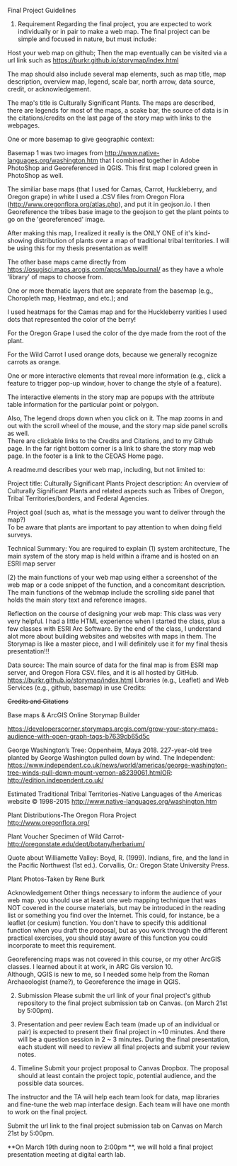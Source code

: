 Final Project Guidelines
1. Requirement
Regarding the final project, you are expected to work individually or in pair to make a web map. The final project can be simple and focused in nature, but must include:

Host your web map on github; Then the map eventually can be visited via a url link such as https://burkr.github.io/storymap/index.html

The map should also include several map elements, such as map title, map description, overview map, legend, scale bar, north arrow, data source, credit, or acknowledgement.

The map's title is Culturally Significant Plants. The maps are described, there are legends for most of the maps, a scake bar, the source of data is in the citations/credits on the last page of the story map with links to the webpages. 

One or more basemap to give geographic context:

Basemap 1 was two images from http://www.native-languages.org/washington.htm  that I combined together in Adobe PhotoShop and Georeferenced in QGIS.  This first map I colored green in PhotoShop as well.  

The similiar base maps (that I used for Camas, Carrot, Huckleberry, and Oregon grape) in white I used a .CSV files from Oregon Flora (http://www.oregonflora.org/atlas.php), and put it in geojson.io.  I then Georeference the tribes base image to the geojson to get the plant points to go on the 'georeferenced' image.  

After making this map, I realized it really is the ONLY ONE of it's kind-showing distribution of plants over a map of traditional tribal territories.  I will be using this for my thesis presentation as well!!


The other base maps came directly from https://osugisci.maps.arcgis.com/apps/MapJournal/    as they have a whole 'library' of maps to choose from.  

One or more thematic layers that are separate from the basemap (e.g., Choropleth map, Heatmap, and etc.); and

I used heatmaps for the Camas map and for the Huckleberry varities I used dots that represented the color of the berry!

For the Oregon Grape I used the color of the dye made from the root of the plant.  

For the Wild Carrot I used orange dots, because we generally recognize carrots as orange. 

One or more interactive elements that reveal more information (e.g., click a feature to trigger pop-up window, hover to change the style of a feature).

The interactive elements in the story map are popups with the attribute table information for the particular point or polygon.

Also, The legend drops down when you click on it. 
The map zooms in and out with the scroll wheel of the mouse, and the story map side panel scrolls as well.  
There are clickable links to the Credits and Citations, and to my Github page. 
In the far right bottom corner is a link to share the story map web page. 
In the footer is a link to the CEOAS Home page.

A readme.md describes your web map, including, but not limited to:

Project title: Culturally Significant Plants
Project description: An overview of Culturally Significant Plants and related aspects such as Tribes of Oregon, Tribal Territories/borders, and Federal Agencies. 

Project goal (such as, what is the message you want to deliver through the map?)  
To be aware that plants are important to pay attention to when doing field surveys. 

Technical Summary: You are required to explain 
(1) system architecture, 
The main system of the story map is held within a iframe and is hosted on an ESRI map server

(2) the main functions of your web map using either a screenshot of the web map or a code snippet of the function, and a concomitant description.  
The main functions of the webmap include the scrolling side panel that holds the main story text and reference images.

Reflection on the course of designing your web map: 
This class was very very helpful.  I had a little HTML experience when I started the class, plus a few classes with ESRI Arc Software.  By the end of the class, I understand alot more about building websites and websites with maps in them.  The Storymap is like a master piece, and I will definitely use it for my final thesis presentation!!!

Data source: 
The main source of data for the final map is from ESRI map server, and Oregon Flora CSV. files, and it is all hosted by GitHub. https://burkr.github.io/storymap/index.html
Libraries (e.g., Leaflet) and Web Services (e.g., github, basemap) in use
Credits: 

~~Credits and Citations~~

 
Base maps & ArcGIS Online Storymap Builder

https://developerscorner.storymaps.arcgis.com/grow-your-story-maps-audience-with-open-graph-tags-b7639cb65d5c

George Washington’s Tree: Oppenheim, Maya 2018. 227-year-old tree planted by George Washington pulled down by wind. The Independent: https://www.independent.co.uk/news/world/americas/george-washington-tree-winds-pull-down-mount-vernon-a8239061.htmlOR: http://edition.independent.co.uk/

Estimated Traditional Tribal Territories-Native Languages of the Americas website © 1998-2015
http://www.native-languages.org/washington.htm

Plant Distributions-The Oregon Flora Project  
http://www.oregonflora.org/

Plant Voucher Specimen of Wild Carrot-http://oregonstate.edu/dept/botany/herbarium/

Quote about Williamette Valley: Boyd, R. (1999). Indians, fire, and the land in the Pacific Northwest (1st ed.). Corvallis, Or.: Oregon State University Press.

 

Plant Photos-Taken by Rene Burk 

Acknowledgement
Other things necessary to inform the audience of your web map.
you should use at least one web mapping technique that was NOT covered in the course materials, but may be introduced in the reading list or something you find over the Internet. This could, for instance, be a leaflet (or cesium) function. You don't have to specify this additional function when you draft the proposal, but as you work through the different practical exercises, you should stay aware of this function you could incorporate to meet this requirement.

Georeferencing maps was not covered in this course, or my other ArcGIS classes.  I learned about it at work, in ARC Gis version 10.  
Although, QGIS is new to me, so I needed some help from the Roman Archaeologist (name?), to Georeference the image in QGIS. 


2. Submission
Please submit the url link of your final project's github repository to the final project submission tab on Canvas. (on March 21st by 5:00pm).

3. Presentation and peer review
Each team (made up of an individual or pair) is expected to present their final project in ~10 minutes. And there will be a question session in 2 ~ 3 minutes. During the final presentation, each student will need to review all final projects and submit your review notes.

4. Timeline
Submit your project proposal to Canvas Dropbox. The proposal should at least contain the project topic, potential audience, and the possible data sources.

The instructor and the TA will help each team look for data, map libraries and fine-tune the web map interface design. Each team will have one month to work on the final project.

Submit the url link to the final project submission tab on Canvas on March 21st by 5:00pm.

**On March 19th during noon to 2:00pm **, we will hold a final project presentation meeting at digital earth lab.



